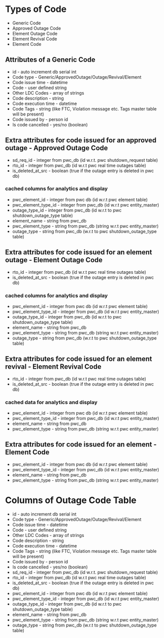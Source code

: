 # Types of Code
* Generic Code
* Approved Outage Code
* Element Outage Code
* Element Revival Code
* Element Code

## Attributes of a Generic Code
* id - auto increment db serial int
* Code type - Generic/ApprovedOutage/Outage/Revival/Element
* Code issue time - datetime
* Code - user defined string
* Other LDC Codes - array of strings
* Code description - string
* Code execution time - datetime
* Code Tags - string (like FTC, Violation message etc. Tags master table will be present)
* Code issued by - person id
* Is code cancelled - yes/no (boolean)

## Extra attributes for code issued for an approved outage - Approved Outage Code
* sd_req_id - integer from pwc_db (id w.r.t. pwc shutdown_request table)
* rto_id - integer from pwc_db (id w.r.t pwc real time outages table)
* is_deleted_at_src - boolean (true if the outage entry is deleted in pwc db)
### cached columns for analytics and display
* pwc_element_id - integer from pwc db (id w.r.t pwc element table)
* pwc_element_type_id  - integer from pwc_db (id w.r.t pwc entity_master)
* outage_type_id - integer from pwc_db (id w.r.t to pwc shutdown_outage_type table)
* element_name - string from pwc_db
* pwc_element_type - string from pwc_db (string w.r.t pwc entity_master)
* outage_type - string from pwc_db (w.r.t to pwc shutdown_outage_type table)

## Extra attributes for code issued for an element outage - Element Outage Code
* rto_id - integer from pwc_db (id w.r.t pwc real time outages table)
* is_deleted_at_src - boolean (true if the outage entry is deleted in pwc db)
### cached columns for analytics and display
* pwc_element_id - integer from pwc db (id w.r.t pwc element table)
* pwc_element_type_id  - integer from pwc_db (id w.r.t pwc entity_master)
* outage_type_id - integer from pwc_db (id w.r.t to pwc shutdown_outage_type table)
* element_name - string from pwc_db
* pwc_element_type - string from pwc_db (string w.r.t pwc entity_master)
* outage_type - string from pwc_db (w.r.t to pwc shutdown_outage_type table)

## Extra attributes for code issued for an element revival - Element Revival Code
* rto_id - integer from pwc_db (id w.r.t pwc real time outages table)
* is_deleted_at_src - boolean (true if the outage entry is deleted in pwc db)
### cached data for analytics and display
* pwc_element_id - integer from pwc db (id w.r.t pwc element table)
* pwc_element_type_id  - integer from pwc_db (id w.r.t pwc entity_master)
* element_name - string from pwc_db
* pwc_element_type - string from pwc_db (string w.r.t pwc entity_master)

## Extra attributes for code issued for an element - Element Code
* pwc_element_id - integer from pwc db (id w.r.t pwc element table)
* pwc_element_type_id  - integer from pwc_db (id w.r.t pwc entity_master)
* element_name - string from pwc_db
* pwc_element_type - string from pwc_db (string w.r.t pwc entity_master)


# Columns of Outage Code Table
* id - auto increment db serial int
* Code type - Generic/ApprovedOutage/Outage/Revival/Element
* Code issue time - datetime
* Code - user defined string
* Other LDC Codes - array of strings
* Code description - string
* Code execution time - datetime
* Code Tags - string (like FTC, Violation message etc. Tags master table will be present)
* Code issued by - person id
* Is code cancelled - yes/no (boolean)
* sd_req_id - integer from pwc_db (id w.r.t. pwc shutdown_request table)
* rto_id - integer from pwc_db (id w.r.t pwc real time outages table)
* is_deleted_at_src - boolean (true if the outage entry is deleted in pwc db)
* pwc_element_id - integer from pwc db (id w.r.t pwc element table)
* pwc_element_type_id  - integer from pwc_db (id w.r.t pwc entity_master)
* outage_type_id - integer from pwc_db (id w.r.t to pwc shutdown_outage_type table)
* element_name - string from pwc_db
* pwc_element_type - string from pwc_db (string w.r.t pwc entity_master)
* outage_type - string from pwc_db (w.r.t to pwc shutdown_outage_type table)